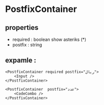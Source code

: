 # PostfixContainer

## properties 
- required : boolean show asteriks (*)
- postfix : string 

## expamle :

```
<PostfixContainer required postfix="ریال">
	<Input />
</PostfixContainer>

<PostfixContainer  postfix="عدد">
	<CodeCombo />
</PostfixContainer>
``` 
